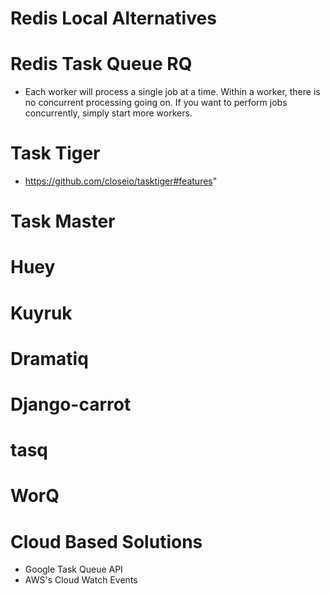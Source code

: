 # Redis Local Alternatives

# Redis Task Queue RQ
- Each worker will process a single job at a time. Within a worker, there is no concurrent processing going on. If you want to perform jobs concurrently, simply start more workers.

# Task Tiger
- https://github.com/closeio/tasktiger#features"

# Task Master

# Huey

# Kuyruk

# Dramatiq

# Django-carrot

# tasq

# WorQ

# Cloud Based Solutions
- Google Task Queue API
- AWS's Cloud Watch Events
